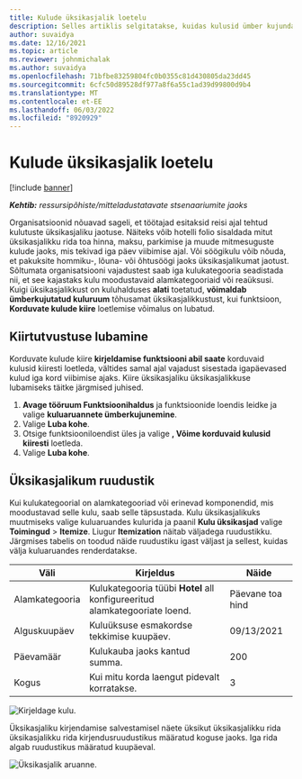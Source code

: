 ```yaml
---
title: Kulude üksikasjalik loetelu
description: Selles artiklis selgitatakse, kuidas kulusid ümber kujundatud kulu tööruumi abil loetleda.
author: suvaidya
ms.date: 12/16/2021
ms.topic: article
ms.reviewer: johnmichalak
ms.author: suvaidya
ms.openlocfilehash: 71bfbe83259804fc0b0355c81d430805da23dd45
ms.sourcegitcommit: 6cfc50d89528df977a8f6a55c1ad39d99800d9b4
ms.translationtype: MT
ms.contentlocale: et-EE
ms.lasthandoff: 06/03/2022
ms.locfileid: "8920929"
---
```

# <a name="expense-itemization"></a>Kulude üksikasjalik loetelu

[!include [banner](../includes/banner.md)]

_**Kehtib:** ressursipõhiste/mitteladustatavate stsenaariumite jaoks_

Organisatsioonid nõuavad sageli, et töötajad esitaksid reisi ajal tehtud kulutuste üksikasjaliku jaotuse. Näiteks võib hotelli folio sisaldada mitut üksikasjalikku rida toa hinna, maksu, parkimise ja muude mitmesuguste kulude jaoks, mis tekivad iga päev viibimise ajal. Või söögikulu võib nõuda, et pakuksite hommiku-, lõuna- või õhtusöögi jaoks üksikasjalikumat jaotust. Sõltumata organisatsiooni vajadustest saab iga kulukategooria seadistada nii, et see kajastaks kulu moodustavaid alamkategooriaid või reaüksusi. Kuigi üksikasjalikkust on kuluhalduses **alati** toetatud, **võimaldab ümberkujutatud kuluruum** tõhusamat üksikasjalikkustust, kui funktsioon, **Korduvate kulude kiire** loetlemise võimalus on lubatud.  

## <a name="enable-quick-itemization"></a>Kiirtutvustuse lubamine 

Korduvate kulude kiire **kirjeldamise funktsiooni abil saate** korduvaid kulusid kiiresti loetleda, vältides samal ajal vajadust sisestada igapäevased kulud iga kord viibimise ajaks. Kiire üksikasjaliku üksikasjalikkuse lubamiseks täitke järgmised juhised.

1. **Avage tööruum Funktsioonihaldus** ja funktsioonide loendis leidke ja valige **kuluaruannete ümberkujunemine**. 
2. Valige **Luba kohe**. 
3. Otsige funktsiooniloendist üles ja valige **, Võime korduvaid kulusid kiiresti** loetleda.
4. Valige **Luba kohe**. 

## <a name="itemization-grid"></a>Üksikasjalikum ruudustik 

Kui kulukategoorial on alamkategooriad või erinevad komponendid, mis moodustavad selle kulu, saab selle täpsustada. Kulu üksikasjalikuks muutmiseks valige kuluaruandes kulurida ja paanil **Kulu üksikasjad** valige **Toimingud** > **Itemize**. Liugur **Itemization** näitab väljadega ruudustikku. Järgmises tabelis on toodud näide ruudustiku igast väljast ja sellest, kuidas välja kuluaruandes renderdatakse. 

|     Väli          |     Kirjeldus                                                                                  |     Näide              |
|--------------------|--------------------------------------------------------------------------------------------------|--------------------------|
|     Alamkategooria    |     Kulukategooria tüübi **Hotel** all konfigureeritud alamkategooriate loend.             |     Päevane toa hind      |
|     Alguskuupäev     |     Kuluüksuse esmakordse tekkimise kuupäev.                                           |     09/13/2021           |
|     Päevamäär     |     Kulukauba jaoks kantud summa.                                                    |     200                  |
|     Kogus       |     Kui mitu korda laengut pidevalt korratakse.                       |     3                    |

![Kirjeldage kulu.](media/Itemization%20screen%201.png)

Üksikasjaliku kirjendamise salvestamisel näete üksikut üksikasjalikku rida üksikasjalikku rida kirjendusruudustikus määratud koguse jaoks. Iga rida algab ruudustikus määratud kuupäeval.

![Üksikasjalik aruanne.](media/Itemization%20screen%202.png)

